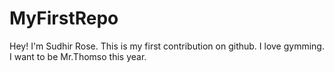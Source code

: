 # MyFirstRepo

Hey! I'm Sudhir Rose.
This is my first contribution on github.
I love gymming.
I want to be Mr.Thomso this year. 
